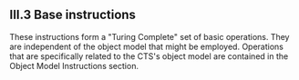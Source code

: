 ## III.3 Base instructions

These instructions form a "Turing Complete" set of basic operations. They are independent of the object model that might be employed. Operations that are specifically related to the CTS's object model are contained in the Object Model Instructions section.

